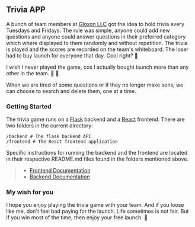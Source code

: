 ## Trivia APP

A bunch of team members at [Gloxon LLC](https://gloxon.com/) got the idea to hold trivia every Tuesdays and Fridays. The rule was simple,
anyone could add new questions and anyone could answer questions in their preferred category which where displayed to
them randomly and without repetition. The trivia is played and the scores are recorded on the
team's whiteboard. The loser had to buy launch for everyone that day. Cool right? :sneezing_face:

I wish I never played the game, cos I actually bought launch more than any other in the team. :rofl: :rofl:

When we are tired of some questions or if they no longer make sens, we can choose to search and delete them, one at a
time.

### Getting Started

The trivia game runs on a [Flask](https://flask.palletsprojects.com/) backend and a [React](https://reactjs.org/)
frontend. There are two folders in the current directory:

```angular2html
/backend # The flask backend API
/frontend # The React frontend application
```

Specific instructions for running the backend and the frontend are located in their respective README.md files
found in the folders mentioned above.

> * [Frontend Documentation](./frontend/README.md)
> * [Backend Documentation](./backend/README.md)


### My wish for you

I hope you enjoy playing the trivia game with your team. And if you loose like me, don't feel bad paying for the launch.
Life sometimes is not fair. But if you win most of the time, then enjoy your free launch. :rofl:


